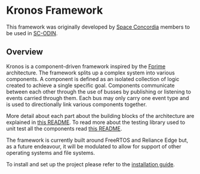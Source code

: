 Kronos Framework
============

This framework was originally developed by [Space Concordia](http://www.spaceconcordia.ca/en/) members to be used in [SC-ODIN](http://www.spaceconcordia.ca/en/division/spacecraft/).

## Overview

Kronos is a component-driven framework inspired by the [Fprime](https://github.com/nasa/fprime) architecture. The framework splits up a complex system into various components. A component is defined as an isolated collection of logic created to achieve a single specific goal. Components communicate between each other through the use of busses by publishing or listening to events carried through them. Each bus may only carry one event type and is used to directionally link various components together.

More detail about each part about the building blocks of the architecture are explained in [this README](https://github.com/space-concordia-spacecraft/kronos/blob/main/lib/README.md). To read more about the testing library used to unit test all the components read [this README](https://github.com/space-concordia-spacecraft/kronos/blob/main/tests/README.md).

The framework is currently built around FreeRTOS and Reliance Edge but, as a future endeavour, it will be modulated to allow for support of other operating systems and file systems.

To install and set up the project please refer to the [installation guide](https://github.com/space-concordia-spacecraft/kronos/blob/main/lib/INSTALL.md).